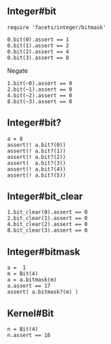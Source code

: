 ## Integer#bit

    require 'facets/integer/bitmask'

    0.bit(0).assert == 1
    0.bit(1).assert == 2
    0.bit(2).assert == 4
    0.bit(3).assert == 8

Negate

    1.bit(~0).assert == 0
    2.bit(~1).assert == 0
    4.bit(~2).assert == 0
    8.bit(~3).assert == 0

## Integer#bit?

    a = 8
    assert(! a.bit?(0))
    assert(! a.bit?(1))
    assert(! a.bit?(2))
    assert(  a.bit?(3))
    assert(! a.bit?(4))
    assert(! a.bit?(5))

## Integer#bit_clear

    1.bit_clear(0).assert == 0
    2.bit_clear(1).assert == 0
    4.bit_clear(2).assert == 0
    8.bit_clear(3).assert == 0

## Integer#bitmask

    a =  1
    m = Bit(4)
    a = a.bitmask(m)
    a.assert == 17
    assert( a.bitmask?(m) )

## Kernel#Bit

    n = Bit(4)
    n.assert == 16

